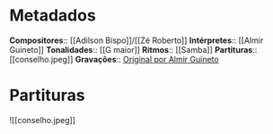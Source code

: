 # Metadados

**Compositores**:: [[Adilson Bispo]]/[[Zé Roberto]]
**Intérpretes**:: [[Almir Guineto]]
**Tonalidades**:: [[G maior]]
**Ritmos**:: [[Samba]]
**Partituras**:: [[conselho.jpeg]]
**Gravações**:: [Original por Almir Guineto](https://www.youtube.com/watch?v=0l5OCS3FVzQ)

# Partituras
![[conselho.jpeg]]